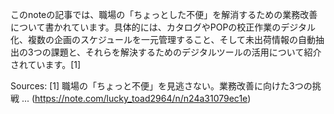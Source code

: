 このnoteの記事では、職場の「ちょっとした不便」を解消するための業務改善について書かれています。具体的には、カタログやPOPの校正作業のデジタル化、複数の企画のスケジュールを一元管理すること、そして未出荷情報の自動抽出の3つの課題と、それらを解決するためのデジタルツールの活用について紹介されています。[1]

Sources:
[1] 職場の「ちょっと不便」を見逃さない。業務改善に向けた3つの挑戦 ... (https://note.com/lucky_toad2964/n/n24a31079ec1e)